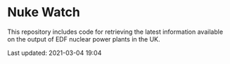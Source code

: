 # Nuke Watch

This repository includes code for retrieving the latest information available on the output of EDF nuclear power plants in the UK.

Last updated: 2021-03-04 19:04
